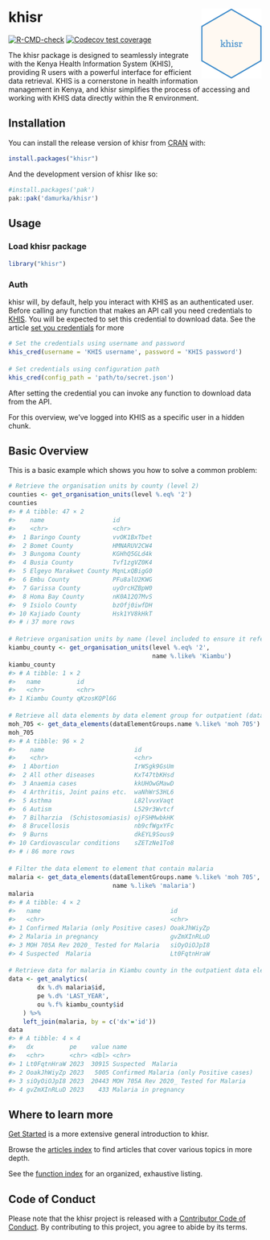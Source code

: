 
<!-- README.md is generated from README.Rmd. Please edit that file -->

# khisr <a href="https://khisr.damurka.com"><img src="man/figures/logo.png" align="right" height="139" alt="khisr website" /></a>

<!-- badges: start -->

[![R-CMD-check](https://github.com/damurka/khisr/actions/workflows/R-CMD-check.yaml/badge.svg)](https://github.com/damurka/khisr/actions/workflows/R-CMD-check.yaml)
[![Codecov test
coverage](https://codecov.io/gh/damurka/khisr/branch/main/graph/badge.svg)](https://app.codecov.io/gh/damurka/khisr?branch=main)
<!-- badges: end -->

The khisr package is designed to seamlessly integrate with the Kenya
Health Information System (KHIS), providing R users with a powerful
interface for efficient data retrieval. KHIS is a cornerstone in health
information management in Kenya, and khisr simplifies the process of
accessing and working with KHIS data directly within the R environment.

## Installation

You can install the release version of khisr from
[CRAN](https://cran.r-project.org/) with:

``` r
install.packages("khisr")
```

And the development version of khisr like so:

``` r
#install.packages('pak')
pak::pak('damurka/khisr')
```

## Usage

### Load khisr package

``` r
library("khisr")
```

### Auth

khisr will, by default, help you interact with KHIS as an authenticated
user. Before calling any function that makes an API call you need
credentials to [KHIS](https://hiskenya.org). You will be expected to set
this credential to download data. See the article [set you
credentials](https://khisr.damurka.com/articles/set-your-credentials.html)
for more

``` r
# Set the credentials using username and password
khis_cred(username = 'KHIS username', password = 'KHIS password')

# Set credentials using configuration path
khis_cred(config_path = 'path/to/secret.json')
```

After setting the credential you can invoke any function to download
data from the API.

For this overview, we’ve logged into KHIS as a specific user in a hidden
chunk.

## Basic Overview

This is a basic example which shows you how to solve a common problem:

``` r
# Retrieve the organisation units by county (level 2)
counties <- get_organisation_units(level %.eq% '2')
counties
#> # A tibble: 47 × 2
#>    name                   id         
#>    <chr>                  <chr>      
#>  1 Baringo County         vvOK1BxTbet
#>  2 Bomet County           HMNARUV2CW4
#>  3 Bungoma County         KGHhQ5GLd4k
#>  4 Busia County           Tvf1zgVZ0K4
#>  5 Elgeyo Marakwet County MqnLxQBigG0
#>  6 Embu County            PFu8alU2KWG
#>  7 Garissa County         uyOrcHZBpW0
#>  8 Homa Bay County        nK0A12Q7MvS
#>  9 Isiolo County          bzOfj0iwfDH
#> 10 Kajiado County         Hsk1YV8kHkT
#> # ℹ 37 more rows

# Retrieve organisation units by name (level included to ensure it refers to county)
kiambu_county <- get_organisation_units(level %.eq% '2', 
                                        name %.like% 'Kiambu')
kiambu_county
#> # A tibble: 1 × 2
#>   name          id         
#>   <chr>         <chr>      
#> 1 Kiambu County qKzosKQPl6G

# Retrieve all data elements by data element group for outpatient (data element group name MOH 705)
moh_705 <- get_data_elements(dataElementGroups.name %.like% 'moh 705')
moh_705
#> # A tibble: 96 × 2
#>    name                         id         
#>    <chr>                        <chr>      
#>  1 Abortion                     IrWSgk9GsUm
#>  2 All other diseases           KxT47tbKHsd
#>  3 Anaemia cases                kkUHOwGMawD
#>  4 Arthritis, Joint pains etc.  waNhWrS3HL6
#>  5 Asthma                       L82lvvxVaqt
#>  6 Autism                       L529r3Wvtcf
#>  7 Bilharzia  (Schistosomiasis) ojFSHMwbkHK
#>  8 Brucellosis                  nb9cfWgxYFc
#>  9 Burns                        dkEYL9Sous9
#> 10 Cardiovascular conditions    sZETzNe1To8
#> # ℹ 86 more rows

# Filter the data element to element that contain malaria
malaria <- get_data_elements(dataElementGroups.name %.like% 'moh 705', 
                             name %.like% 'malaria')
malaria
#> # A tibble: 4 × 2
#>   name                                    id         
#>   <chr>                                   <chr>      
#> 1 Confirmed Malaria (only Positive cases) OoakJhWiyZp
#> 2 Malaria in pregnancy                    gvZmXInRLuD
#> 3 MOH 705A Rev 2020_ Tested for Malaria   siOyOiOJpI8
#> 4 Suspected  Malaria                      Lt0FqtnHraW

# Retrieve data for malaria in Kiambu county in the outpatient data element groups
data <- get_analytics(
        dx %.d% malaria$id,
        pe %.d% 'LAST_YEAR',
        ou %.f% kiambu_county$id
    ) %>%
    left_join(malaria, by = c('dx'='id'))
data
#> # A tibble: 4 × 4
#>   dx          pe    value name                                   
#>   <chr>       <chr> <dbl> <chr>                                  
#> 1 Lt0FqtnHraW 2023  30915 Suspected  Malaria                     
#> 2 OoakJhWiyZp 2023   5005 Confirmed Malaria (only Positive cases)
#> 3 siOyOiOJpI8 2023  20443 MOH 705A Rev 2020_ Tested for Malaria  
#> 4 gvZmXInRLuD 2023    433 Malaria in pregnancy
```

## Where to learn more

[Get Started](https://khisr.damurka.com/articles/getting-started.html)
is a more extensive general introduction to khisr.

Browse the [articles
index](https://khisr.damurka.com/articles/index.html) to find articles
that cover various topics in more depth.

See the [function index](https://khisr.damurka.com/reference/index.html)
for an organized, exhaustive listing.

## Code of Conduct

Please note that the khisr project is released with a [Contributor Code
of
Conduct](https://contributor-covenant.org/version/2/1/CODE_OF_CONDUCT.html).
By contributing to this project, you agree to abide by its terms.
